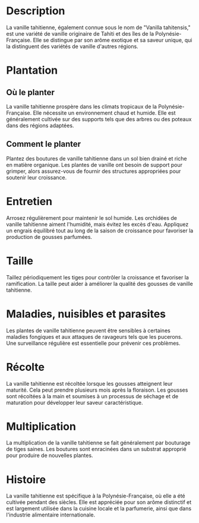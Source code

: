 # Description
La vanille tahitienne, également connue sous le nom de "Vanilla tahitensis," est une variété de vanille originaire de Tahiti et des îles de la Polynésie-Française. Elle se distingue par son arôme exotique et sa saveur unique, qui la distinguent des variétés de vanille d'autres régions.

# Plantation
## Où le planter
La vanille tahitienne prospère dans les climats tropicaux de la Polynésie-Française. Elle nécessite un environnement chaud et humide. Elle est généralement cultivée sur des supports tels que des arbres ou des poteaux dans des régions adaptées.

## Comment le planter
Plantez des boutures de vanille tahitienne dans un sol bien drainé et riche en matière organique. Les plantes de vanille ont besoin de support pour grimper, alors assurez-vous de fournir des structures appropriées pour soutenir leur croissance.

# Entretien
Arrosez régulièrement pour maintenir le sol humide. Les orchidées de vanille tahitienne aiment l'humidité, mais évitez les excès d'eau. Appliquez un engrais équilibré tout au long de la saison de croissance pour favoriser la production de gousses parfumées.

# Taille
Taillez périodiquement les tiges pour contrôler la croissance et favoriser la ramification. La taille peut aider à améliorer la qualité des gousses de vanille tahitienne.

# Maladies, nuisibles et parasites
Les plantes de vanille tahitienne peuvent être sensibles à certaines maladies fongiques et aux attaques de ravageurs tels que les pucerons. Une surveillance régulière est essentielle pour prévenir ces problèmes.

# Récolte
La vanille tahitienne est récoltée lorsque les gousses atteignent leur maturité. Cela peut prendre plusieurs mois après la floraison. Les gousses sont récoltées à la main et soumises à un processus de séchage et de maturation pour développer leur saveur caractéristique.

# Multiplication
La multiplication de la vanille tahitienne se fait généralement par bouturage de tiges saines. Les boutures sont enracinées dans un substrat approprié pour produire de nouvelles plantes.

# Histoire
La vanille tahitienne est spécifique à la Polynésie-Française, où elle a été cultivée pendant des siècles. Elle est appréciée pour son arôme distinctif et est largement utilisée dans la cuisine locale et la parfumerie, ainsi que dans l'industrie alimentaire internationale.